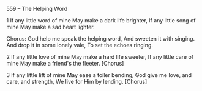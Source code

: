 559 – The Helping Word


1
If any little word of mine
May make a dark life brighter,
If any little song of mine
May make a sad heart lighter.

Chorus:
God help me speak the helping word,
And sweeten it with singing.
And drop it in some lonely vale, 
To set the echoes ringing.

2
If any little love of mine
May make a hard life sweeter,
If any little care of mine
May make a friend's the fleeter.  [Chorus]

3
If any little lift of mine
May ease a toiler bending,
God give me love, and care, and strength,
We live for Him by lending.  [Chorus]
